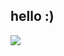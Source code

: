 ## hello :)

![](https://github-readme-stats.vercel.app/api/top-langs/?username=BeamDC&theme=dark&hide_border=true&include_all_commits=true&count_private=true&layout=compact)

<!--
## Favourite Languages
![C++](https://img.shields.io/badge/C++-blue?style=for-the-badge&logo=cplusplus) 
![C](https://img.shields.io/badge/C-gray?style=for-the-badge&logo=c) 
![Rust](https://img.shields.io/badge/Rust-darkorange?style=for-the-badge&logo=rust)  
-->

